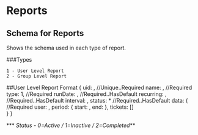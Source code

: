 Reports
=======
Schema for Reports
------------------
Shows the schema used in each type of report.

###Types

    1 - User Level Report 
    2 - Group Level Report
    
##User Level Report Format
    {
        uid:        <Number>,   //Unique..Required
        name:       <String>,   //Required
        type:       1,          //Required
        runDate:    <Date>,     //Required..HasDefault
        recurring:  <Boolean>,  //Required..HasDefault
        interval:   <Number>,
        status:     <Number> *  //Required..HasDefault
        data: {                 //Required
            user: <User>,
            period: {
                start: <Date>,
                end: <Date>
            },
            tickets: [<Ticket>]            
        }
    }
    
*** *Status - 0=Active / 1=Inactive / 2=Completed***
